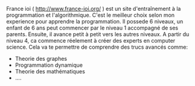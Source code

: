 France ioi ( http://www.france-ioi.org/ ) est un site d'entraînement à la programmation et l'algorithmique.
C'est le meilleur choix selon mon experience pour apprendre la programmation.
Il possede 6 niveaux, un enfant de 6 ans peut commencer par le niveau 1 accompagné de ses parents.
Ensuite, il avance petit à petit vers les autres niveaux.
A partir du niveau 4, ca commence réelement à créer des experts en computer science. 
Cela va te permettre de comprendre des trucs avancés comme:
- Theorie des graphes
- Programmation dynamique
- Theorie des mathématiques
- ....
